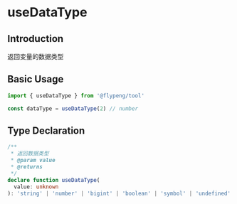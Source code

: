 # useDataType

## Introduction

返回变量的数据类型

## Basic Usage

```ts
import { useDataType } from '@flypeng/tool'

const dataType = useDataType(2) // number
```

## Type Declaration

```ts
/**
 * 返回数据类型
 * @param value
 * @returns
 */
declare function useDataType(
  value: unknown
): 'string' | 'number' | 'bigint' | 'boolean' | 'symbol' | 'undefined' | 'object' | 'function' | null | undefined
```
